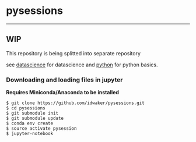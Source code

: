 # pysessions
---

## WIP
This repository is being splitted into separate repository

see [datascience](https://github.com/lfapython/datascience) for datascience
and [python](https://github.com/lfapython/python) for python basics.


### Downloading and loading files in jupyter

**Requires Miniconda/Anaconda to be installed**

    $ git clone https://github.com/idwaker/pysessions.git
    $ cd pysessions
    $ git submodule init
    $ git submodule update
    $ conda env create
    $ source activate pysession
    $ jupyter-notebook
